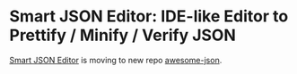 # Smart JSON Editor: IDE-like Editor to Prettify / Minify / Verify JSON
[Smart JSON Editor](https://json-5.com) is moving to new repo [awesome-json](https://github.com/awesome-json/json-editor/blob/main/README.md).
